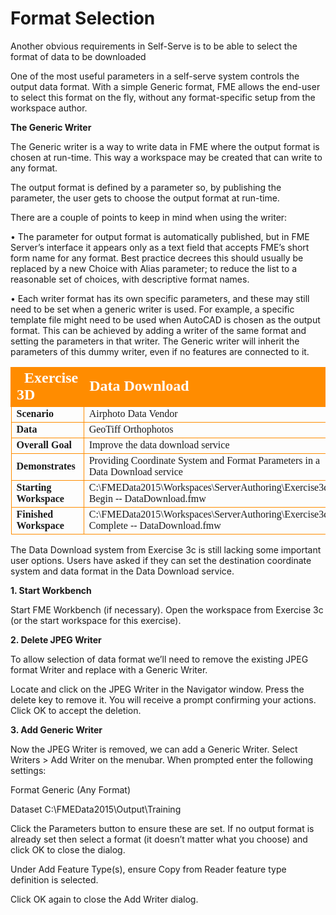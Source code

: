 # Format Selection

Another obvious requirements in Self-Serve is to be able to select the format of data to be downloaded

One of the most useful parameters in a self-serve system controls the output data format. With a simple Generic format, FME allows the end-user to select this format on the fly, without any format-specific setup from the workspace author.

**The Generic Writer**

The Generic writer is a way to write data in FME where the output format is chosen at run-time.
This way a workspace may be created that can write to any format.

The output format is defined by a parameter so, by publishing the parameter, the user gets to choose the output format at run-time.

There are a couple of points to keep in mind when using the writer:

• The parameter for output format is automatically published, but in FME Server’s interface it appears only as a text field that accepts FME’s short form name for any format. Best practice decrees this should usually be replaced by a new Choice with Alias parameter; to reduce the list to a reasonable set of choices, with descriptive format names.

• Each writer format has its own specific parameters, and these may still need to be set when a generic writer is used. For example, a specific template file might need to be used when AutoCAD is chosen as the output format. This can be achieved by adding a writer of the same format and setting the parameters in that writer. The Generic writer will inherit the parameters of this dummy writer, even if no features are connected to it.

<table style="border-spacing: 0px;border-collapse: collapse;font-family:serif">
<tr>
<td style="vertical-align:middle;background-color:darkorange;border: 2px solid darkorange">
<i class="fa fa-cogs fa-lg fa-pull-left fa-fw" style="color:white;padding-right: 12px;vertical-align:text-top"></i>
<span style="color:white;font-size:x-large;font-weight: bold">Exercise 3D </span>
</td>
<td style="border: 2px solid darkorange;background-color:darkorange;color:white">
<span style="color:white;font-size:x-large;font-weight: bold">Data
Download</span>
</td>
</tr>

<tr>
<td style="border: 1px solid darkorange; font-weight: bold">Scenario</td>
<td style="border: 1px solid darkorange">Airphoto Data Vendor</td>
</tr>

<tr>
<td style="border: 1px solid darkorange; font-weight: bold">Data</td>
<td style="border: 1px solid darkorange">GeoTiff Orthophotos</td>
</tr>

<tr>
<td style="border: 1px solid darkorange; font-weight: bold">Overall Goal</td>
<td style="border: 1px solid darkorange">Improve
the
data
download
service</td>
</tr>

<tr>
<td style="border: 1px solid darkorange; font-weight: bold">Demonstrates</td>
<td style="border: 1px solid darkorange">Providing
Coordinate
System
and
Format
Parameters
in
a
Data
Download
service</td>
</tr>

<tr>
<td style="border: 1px solid darkorange; font-weight: bold">Starting Workspace</td>
<td style="border: 1px solid darkorange">C:\FMEData2015\Workspaces\ServerAuthoring\Exercise3d-­‐Begin -­‐
DataDownload.fmw</td>
</tr>

<tr>
<td style="border: 1px solid darkorange; font-weight: bold">Finished Workspace</td>
<td style="border: 1px solid darkorange">C:\FMEData2015\Workspaces\ServerAuthoring\Exercise3d-­‐Complete -­‐
DataDownload.fmw</td>
</tr>

</table>

The Data Download system from Exercise 3c is still lacking some important user options. Users have asked if they can set the destination coordinate system and data format in the Data Download service.

**1. Start Workbench**

Start FME Workbench (if necessary). Open the workspace from Exercise 3c (or the start workspace for this exercise).

**2. Delete JPEG Writer**

To allow selection of data format we’ll need to remove the existing JPEG format Writer and replace with a Generic Writer.

Locate and click on the JPEG Writer in the Navigator window. Press the delete key to remove it. You will receive a prompt confirming your actions. Click OK to accept the deletion.

**3. Add Generic Writer**

Now the JPEG Writer is removed, we can add a Generic Writer.
Select Writers > Add Writer on the menubar. When prompted enter the following settings:

Format Generic (Any Format)

Dataset C:\FMEData2015\Output\Training

Click the Parameters button to ensure these are set. If no output format is already set then select a format (it doesn’t matter what you choose) and click OK to close the dialog.

Under Add Feature Type(s), ensure Copy from Reader feature type definition is selected.

Click OK again to close the Add Writer dialog.